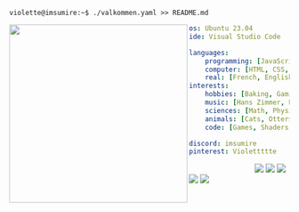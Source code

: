 ```console
violette@imsumire:~$ ./valkommen.yaml >> README.md
```

<img align="left" src="https://i.pinimg.com/564x/8e/08/c5/8e08c56c344e3382235ab2a4b1bab1d9.jpg" width="320" />

```yaml
os: Ubuntu 23.04
ide: Visual Studio Code

languages:
    programming: [JavaScript, Python, Ocaml, GLSL]
    computer: [HTML, CSS, JSON, YAML, XML, LaTeX, Markdown]
    real: [French, English, Swedish]
interests:
    hobbies: [Baking, Gaming, Coding, Walking, Series]
    music: [Hans Zimmer, Lana Del Rey, Clairo, girl in red]
    sciences: [Math, Physic, Biology, Astrology]
    animals: [Cats, Otters, Red Pandas, Foxes, Bears]
    code: [Games, Shaders, Frameworks, Optimizations]

discord: imsumire
pinterest: Violettttte
```

<div align="left">
    &nbsp; &nbsp; &nbsp; &nbsp; &nbsp; &nbsp; &nbsp; &nbsp; &nbsp; &nbsp; &nbsp; &nbsp; &nbsp; &nbsp; &nbsp;
    <img src="https://via.placeholder.com/15/b37e5a/000000?text=+">
    <img src="https://via.placeholder.com/15/b89589/000000?text=+">
    <img src="https://via.placeholder.com/15/d9b9ae/000000?text=+">
    <img src="https://via.placeholder.com/15/e4dde2/000000?text=+">
    <img src="https://via.placeholder.com/15/e4e9f1/000000?text=+">
</div>
